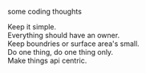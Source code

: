 
some coding thoughts <br>

Keep it simple. <br>
Everything should have an owner.<br>
Keep boundries or surface area's small.<br>
Do one thing, do one thing only. <br>
Make things api centric.<br>


